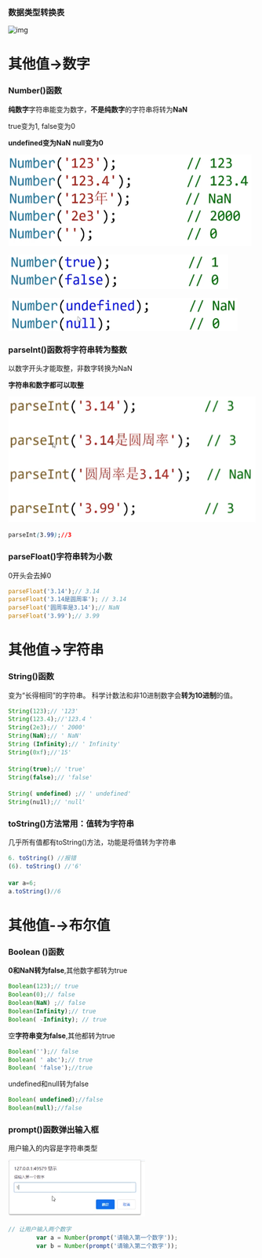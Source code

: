 



### 数据类型转换表

![img](https://climg.mukewang.com/6063ec99097d577b06180418.png)



# 其他值→数字

### Number()函数

**纯数字**字符串能变为数字，**不是纯数字**的字符串将转为**NaN**

true变为1, false变为0

**undefined变为NaN**
**null变为0**

![image-20220322155138414](../../assets/image-20220322155138414.png)

![image-20220322155312761](../../assets/image-20220322155312761.png)

![image-20220322155337667](../../assets/image-20220322155337667.png)

### parselnt()函数将字符串转为整数

以数字开头才能取整，非数字转换为NaN

**字符串和数字都可以取整**

![image-20220322155558294](../../assets/image-20220322155558294.png)

```css
parseInt(3.99);//3
```

### parseFloat()字符串转为小数

0开头会去掉0

```js
parseFloat('3.14');// 3.14
parseFloat('3.14是圆周率'); // 3.14
parseFloat('圆周率是3.14');// NaN
parseFloat('3.99');// 3.99
```

# 其他值→字符串



### String()函数

变为“长得相同”的字符串。
科学计数法和非10进制数字会**转为10进制**的值。

```js
String(123);// '123'
String(123.4);//'123.4 '
String(2e3);// ' 2000'
String(NaN);// ' NaN'
String (Infinity);// ' Infinity'
String(0xf);//'15'

String(true);// 'true'
String(false);// 'false'

String( undefined) ;// ' undefined'
String(nu1l);// 'null'
```

### toString()方法**常用**：值转为字符串

几乎所有值都有toString()方法，功能是将值转为字符串

```js
6. toString() //报错
(6). toString() //'6'

var a=6;
a.toString()//6
```

# 其他值-→布尔值

### Boolean ()函数

**0和NaN转为false**,其他数字都转为true

```js
Boolean(123);// true
Boolean(0);// false
Boolean(NaN) ;// false
Boolean(Infinity);// true
Boolean( -Infinity); // true

```

空**字符串变为false**,其他都转为true

```js
Boolean('');// false
Boolean( ' abc');// true 
Boolean( 'false');//true
```

undefined和null转为false

```js
Boolean( undefined);//false
Boolean(null);//false
```

### prompt()函数弹出输入框

用户输入的内容是字符串类型

![image-20220322163702318](../../assets/image-20220322163702318.png)

```js
// 让用户输入两个数字
        var a = Number(prompt('请输入第一个数字'));
        var b = Number(prompt('请输入第二个数字'));
```

